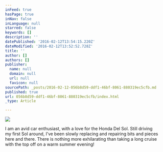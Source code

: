 ```yaml
---
inFeed: true
hasPage: true
inNav: false
inLanguage: null
starred: false
keywords: []
description: ''
datePublished: '2016-02-12T13:54:15.220Z'
dateModified: '2016-02-12T13:52:52.728Z'
title: ''
author: []
authors: []
publisher:
  name: null
  domain: null
  url: null
  favicon: null
sourcePath: _posts/2016-02-12-056b8d59-ddf1-46bf-8061-880319ec5cfb.md
published: true
url: 056b8d59-ddf1-46bf-8061-880319ec5cfb/index.html
_type: Article

---
```

![](https://the-grid-user-content.s3-us-west-2.amazonaws.com/fcb35129-2a2c-466e-83ea-0e32ba8b31d4.jpg)

I am an avid car enthusiast, with a love for the Honda Del Sol. Still driving my first Sol around, I've been slowly replacing and repairing bits and pieces here and there. There is nothing more exhilarating than taking a long cruise with the top off on a warm summer evening!